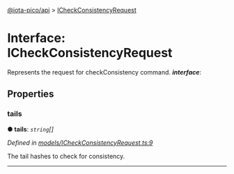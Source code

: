 [@iota-pico/api](../README.md) > [ICheckConsistencyRequest](../interfaces/icheckconsistencyrequest.md)



# Interface: ICheckConsistencyRequest


Represents the request for checkConsistency command.
*__interface__*: 



## Properties
<a id="tails"></a>

###  tails

**●  tails**:  *`string`[]* 

*Defined in [models/ICheckConsistencyRequest.ts:9](https://github.com/iotaeco/iota-pico-api/blob/37bd8b5/src/models/ICheckConsistencyRequest.ts#L9)*



The tail hashes to check for consistency.




___


